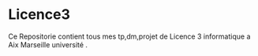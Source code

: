 # Licence3
  Ce Repositorie contient tous mes tp,dm,projet de Licence 3 informatique a Aix Marseille université .

